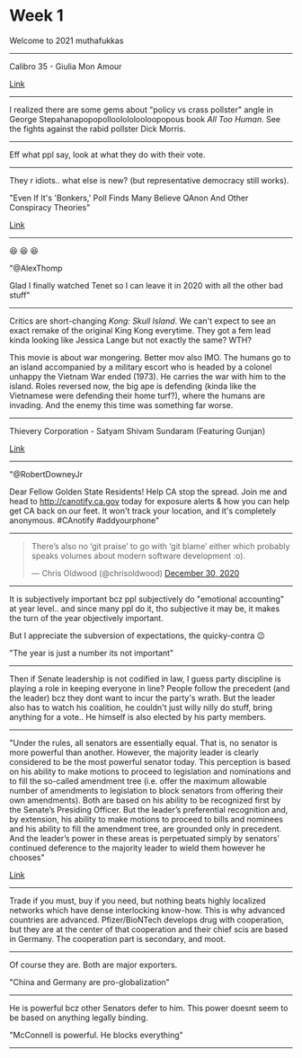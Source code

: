 # Week 1

Welcome to 2021 muthafukkas

---

Calibro 35 - Giulia Mon Amour

[Link](https://youtu.be/vW_TsTlyrws)

---

I realized there are some gems about "policy vs crass pollster" angle
in George Stepahanapopopolloolololooloopopous book *All Too Human*.
See the fights against the rabid pollster Dick Morris.

---

Eff what ppl say, look at what they do with their vote.

---

They r idiots.. what else is new? (but representative democracy still works).

"Even If It's 'Bonkers,' Poll Finds Many Believe QAnon And Other Conspiracy Theories"

[Link](https://www.npr.org/2020/12/30/951095644/even-if-its-bonkers-poll-finds-many-believe-qanon-and-other-conspiracy-theories)

---

😆 😆 😆 

"@AlexThomp

Glad I finally watched Tenet so I can leave it in 2020 with all the other bad stuff"

---

Critics are short-changing *Kong: Skull Island*. We can't expect to see
an exact remake of the original King Kong everytime. They got a fem
lead kinda looking like Jessica Lange but not exactly the same? WTH?

This movie is about war mongering. Better mov also IMO. The humans go
to an island accompanied by a military escort who is headed by a
colonel unhappy the Vietnam War ended (1973). He carries the war with
him to the island. Roles reversed now, the big ape is defending (kinda
like the Vietnamese were defending their home turf?), where the humans
are invading. And the enemy this time was something far worse.

---

Thievery Corporation - Satyam Shivam Sundaram (Featuring Gunjan)

[Link](https://youtu.be/yO9ULEVR-kc)

---

"@RobertDowneyJr

Dear Fellow Golden State Residents! Help CA stop the spread. Join me
and head to http://canotify.ca.gov today for exposure alerts & how you
can help get CA back on our feet. It won't track your location, and
it's completely anonymous. \#CAnotify \#addyourphone"

---

<blockquote class="twitter-tweet"><p lang="en" dir="ltr">There’s also no ‘git praise’ to go with ‘git blame’ either which probably speaks volumes about modern software development :o).</p>&mdash; Chris Oldwood (@chrisoldwood) <a href="https://twitter.com/chrisoldwood/status/1344219040152248322?ref_src=twsrc%5Etfw">December 30, 2020</a></blockquote> <script async src="https://platform.twitter.com/widgets.js" charset="utf-8"></script>

---

It is subjectively important bcz ppl subjectively do "emotional accounting" at year level.. and since many ppl do it, tho subjective it may be, it makes the turn of the year objectively important.

But I appreciate the subversion of expectations, the quicky-contra 😉

"The year is just a number its not important"

---

Then if Senate leadership is not codified in law, I guess party
discipline is playing a role in keeping everyone in line? People
follow the precedent (and the leader) bcz they dont want to incur the
party's wrath. But the leader also has to watch his coalition, he
couldn't just willy nilly do stuff, bring anything for a vote.. He
himself is also elected by his party members.

---

"Under the rules, all senators are essentially equal. That is, no
senator is more powerful than another. However, the majority leader is
clearly considered to be the most powerful senator today. This
perception is based on his ability to make motions to proceed to
legislation and nominations and to fill the so-called amendment tree
(i.e. offer the maximum allowable number of amendments to legislation
to block senators from offering their own amendments). Both are based
on his ability to be recognized first by the Senate’s Presiding
Officer. But the leader’s preferential recognition and, by extension,
his ability to make motions to proceed to bills and nominees and his
ability to fill the amendment tree, are grounded only in
precedent. And the leader’s power in these areas is perpetuated simply
by senators’ continued deference to the majority leader to wield them
however he chooses"

[Link](https://www.legbranch.org/2018-8-1-what-makes-senate-leaders-so-powerful/)

---


Trade if you must, buy if you need, but nothing beats highly localized
networks which have dense interlocking know-how. This is why advanced
countries are advanced. Pfizer/BioNTech develops drug with
cooperation, but they are at the center of that cooperation and their
chief scis are based in Germany. The cooperation part is secondary,
and moot.

---

Of course they are. Both are major exporters.

"China and Germany are pro-globalization"

---

He is powerful bcz other Senators defer to him. This power doesnt seem to be based on anything legally binding.

"McConnell is powerful. He blocks everything"

---
